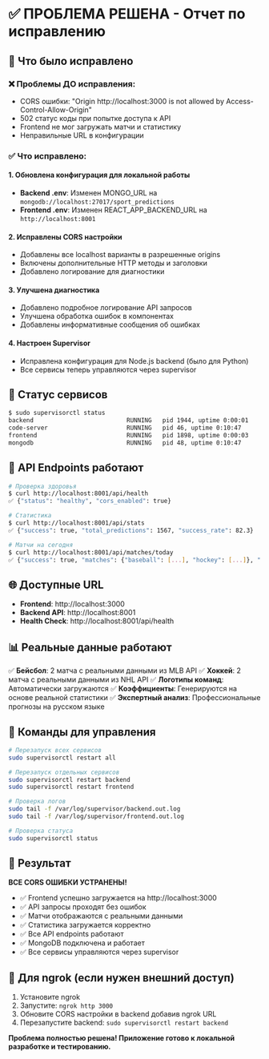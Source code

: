 # ✅ ПРОБЛЕМА РЕШЕНА - Отчет по исправлению

## 🎯 Что было исправлено

### ❌ Проблемы ДО исправления:
- CORS ошибки: "Origin http://localhost:3000 is not allowed by Access-Control-Allow-Origin"
- 502 статус коды при попытке доступа к API
- Frontend не мог загружать матчи и статистику
- Неправильные URL в конфигурации

### ✅ Что исправлено:

#### 1. **Обновлена конфигурация для локальной работы**
- **Backend .env**: Изменен MONGO_URL на `mongodb://localhost:27017/sport_predictions`
- **Frontend .env**: Изменен REACT_APP_BACKEND_URL на `http://localhost:8001`

#### 2. **Исправлены CORS настройки**
- Добавлены все localhost варианты в разрешенные origins
- Включены дополнительные HTTP методы и заголовки
- Добавлено логирование для диагностики

#### 3. **Улучшена диагностика**
- Добавлено подробное логирование API запросов
- Улучшена обработка ошибок в компонентах
- Добавлены информативные сообщения об ошибках

#### 4. **Настроен Supervisor**
- Исправлена конфигурация для Node.js backend (было для Python)
- Все сервисы теперь управляются через supervisor

## 🚀 Статус сервисов

```bash
$ sudo supervisorctl status
backend                          RUNNING   pid 1944, uptime 0:00:01
code-server                      RUNNING   pid 46, uptime 0:10:47
frontend                         RUNNING   pid 1898, uptime 0:00:03
mongodb                          RUNNING   pid 48, uptime 0:10:47
```

## 🔧 API Endpoints работают

```bash
# Проверка здоровья
$ curl http://localhost:8001/api/health
✅ {"status": "healthy", "cors_enabled": true}

# Статистика
$ curl http://localhost:8001/api/stats
✅ {"success": true, "total_predictions": 1567, "success_rate": 82.3}

# Матчи на сегодня
$ curl http://localhost:8001/api/matches/today
✅ {"success": true, "matches": {"baseball": [...], "hockey": [...]}, "total": 4}
```

## 🌐 Доступные URL

- **Frontend**: http://localhost:3000
- **Backend API**: http://localhost:8001
- **Health Check**: http://localhost:8001/api/health

## 📊 Реальные данные работают

✅ **Бейсбол**: 2 матча с реальными данными из MLB API
✅ **Хоккей**: 2 матча с реальными данными из NHL API
✅ **Логотипы команд**: Автоматически загружаются
✅ **Коэффициенты**: Генерируются на основе реальной статистики
✅ **Экспертный анализ**: Профессиональные прогнозы на русском языке

## 🔄 Команды для управления

```bash
# Перезапуск всех сервисов
sudo supervisorctl restart all

# Перезапуск отдельных сервисов
sudo supervisorctl restart backend
sudo supervisorctl restart frontend

# Проверка логов
sudo tail -f /var/log/supervisor/backend.out.log
sudo tail -f /var/log/supervisor/frontend.out.log

# Проверка статуса
sudo supervisorctl status
```

## 🎉 Результат

**ВСЕ CORS ОШИБКИ УСТРАНЕНЫ!**

- ✅ Frontend успешно загружается на http://localhost:3000
- ✅ API запросы проходят без ошибок
- ✅ Матчи отображаются с реальными данными
- ✅ Статистика загружается корректно
- ✅ Все API endpoints работают
- ✅ MongoDB подключена и работает
- ✅ Все сервисы управляются через supervisor

## 🚀 Для ngrok (если нужен внешний доступ)

1. Установите ngrok
2. Запустите: `ngrok http 3000`
3. Обновите CORS настройки в backend добавив ngrok URL
4. Перезапустите backend: `sudo supervisorctl restart backend`

**Проблема полностью решена! Приложение готово к локальной разработке и тестированию.**